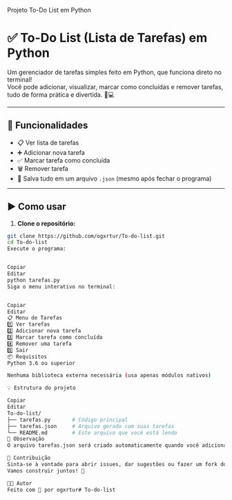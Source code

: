 Projeto To-Do List em Python

# ✅ To-Do List (Lista de Tarefas) em Python

Um gerenciador de tarefas simples feito em Python, que funciona direto no terminal!  
Você pode adicionar, visualizar, marcar como concluídas e remover tarefas, tudo de forma prática e divertida. 🧠💻

---

## 🚀 Funcionalidades

- 📋 Ver lista de tarefas
- ➕ Adicionar nova tarefa
- ✅ Marcar tarefa como concluída
- 🗑️ Remover tarefa
- 💾 Salva tudo em um arquivo `.json` (mesmo após fechar o programa)

---

## ▶️ Como usar

1. **Clone o repositório:**

```bash
git clone https://github.com/ogxrtur/To-do-list.git
cd To-do-list
Execute o programa:


Copiar
Editar
python tarefas.py
Siga o menu interativo no terminal:


Copiar
Editar
📋 Menu de Tarefas
1️⃣ Ver tarefas
2️⃣ Adicionar nova tarefa
3️⃣ Marcar tarefa como concluída
4️⃣ Remover uma tarefa
5️⃣ Sair
📦 Requisitos
Python 3.6 ou superior

Nenhuma biblioteca externa necessária (usa apenas módulos nativos)

💡 Estrutura do projeto

Copiar
Editar
To-do-list/
├── tarefas.py       # Código principal
├── tarefas.json     # Arquivo gerado com suas tarefas
└── README.md        # Este arquivo que você está lendo
📌 Observação
O arquivo tarefas.json será criado automaticamente quando você adicionar sua primeira tarefa.

🤝 Contribuição
Sinta-se à vontade para abrir issues, dar sugestões ou fazer um fork do projeto.
Vamos construir juntos! 🚀

🧑‍💻 Autor
Feito com 💙 por ogxrtur# To-do-list
